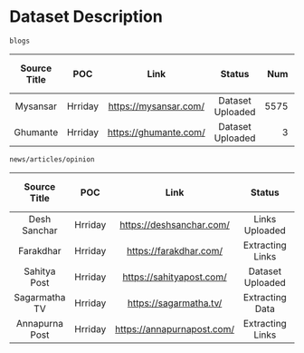 # Dataset Description

    blogs

Source Title|POC|Link|Status|Num|Raw Data Size
:---:|:---:|:---:|:---:|---:|---:
Mysansar|Hrriday|https://mysansar.com/|Dataset Uploaded|5575|68MB
Ghumante|Hrriday|https://ghumante.com/|Dataset Uploaded|3|72KB

    news/articles/opinion

Source Title|POC|Link|Status|Num|Raw Data Size
:---:|:---:|:---:|:---:|---:|---:
Desh Sanchar|Hrriday|https://deshsanchar.com/|Links Uploaded|170783|-
Farakdhar|Hrriday|https://farakdhar.com/|Extracting Links|~182704|-
Sahitya Post|Hrriday|https://sahityapost.com/|Dataset Uploaded|24653|75MB
Sagarmatha TV|Hrriday|https://sagarmatha.tv/|Extracting Data|36209|-
Annapurna Post|Hrriday|https://annapurnapost.com/|Extracting Links|-|-